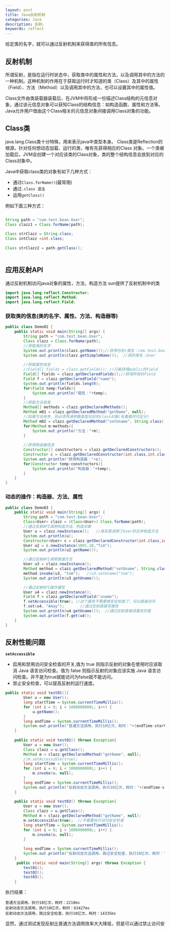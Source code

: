 ```yaml
---
layout: post
title: Java反射机制
categories: Java
description: 反射。
keywords: reflect
---
```

给定类的名字，就可以通过反射机制来获得类的所有信息。

## 反射机制

所谓反射，是指在运行时状态中，获取类中的属性和方法，以及调用其中的方法的一种机制。这种机制的作用在于获取运行时才知道的类（Class）及其中的属性（Field）、方法（Method）以及调用其中的方法，也可以设置其中的属性值。

Class文件由类装载器装载后，在JVM中将形成一份描述Class结构的元信息对象，通过该元信息对象可以获知Class的结构信息：如构造函数、属性和方法等。Java允许用户借由这个Class相关的元信息对象间接调用Class对象的功能。

## Class类

java.lang.Class类十分特殊，用来表示java中类型本身。
Class类是Reflection的根源。针对任何想动态加载、运行的类，唯有先获得相应的Class 对象。一个类被加载后，JVM会创建一个对应该类的Class对象，类的整个结构信息会放到对应的Class对象中。

Java中获取class类的对象有如下几种方式：
- 通过`Class.forName()`(最常用)
- 通过`.class 语法`
- 运用`getClass()`

例如下面三种方式：

```java

String path = "com.test.bean.User";
Class clazz1 = Class.forName(path);
          
Class strClazz = String.class;
Class intClazz =int.class;
  
Class strClazz2 = path.getClass();
  
```
## 应用反射API

通过反射机制访问java对象的属性，方法，构造方法
sun提供了反射机制中的类

```java
import java.lang.reflect.Constructor;
import java.lang.reflect.Method;
import java.lang.reflect.Field;
```

### 获取类的信息(类的名字、属性、方法、构造器等)

```java
public class Demo02 {
	public static void main(String[] args) {
		String path = "com.test.bean.User";
		Class clazz = Class.forName(path);
		//获取类的名字
		System.out.println(clazz.getName());//获得包名+类名：com.test.bean.User
		System.out.println(clazz.getSimpleName());  //获的类名：User
             
		//获取属性信息
		//Field[] fields = clazz.getFields(); //只能获得public的field
		Field[] fields = clazz.getDeclaredFields();//获得所有的field
		Field f = clazz.getDeclaredField("name");
		System.out.println(fields.length);
		for(Field temp:fields){
			System.out.println("属性："+temp);
		}
		//获取方法信息
		Method[] methods = clazz.getDeclaredMethods();
		Method m01 = clazz.getDeclaredMethod("getName", null);
		//如果方法有参，则必须传递参数类型对应的class对象(有重载时可区分)
		Method m02 = clazz.getDeclaredMethod("setUname", String.class); 
		for(Method m:methods){
			System.out.println("方法："+m);
		}
             
		//获得构造器信息
		Constructor[] constructors = clazz.getDeclaredConstructors();
		Constructor c = clazz.getDeclaredConstructor(int.class,int.class,String.class);
		System.out.println("获得构造器："+c);
		for(Constructor temp:constructors){
			System.out.println("构造器："+temp);
		}
	}
}         
```


### 动态的操作：构造器、方法、属性

```java
public class Demo03 {
    public static void main(String[] args) {
		String path = "com.test.bean.User";
		Class<User> clazz = (Class<User>) Class.forName(path);
		//通过反射API调用构造方法，构造对象
		User u = clazz.newInstance();   //其实是调用了User的无参构造方法
		System.out.println(u);
		Constructor<User> c = clazz.getDeclaredConstructor(int.class,int.class,String.class);
		User u2 = c.newInstance(1001,18,"Tim");
		System.out.println(u2.getName());

		//通过反射API调用普通方法
		User u3 = clazz.newInstance();
		Method method = clazz.getDeclaredMethod("setUname", String.class);
		method.invoke(u3, "tom");   //u3.setUname("tom");
		System.out.println(u3.getUname());

		//通过反射API操作属性
		User u4 = clazz.newInstance();
		Field f = clazz.getDeclaredField("uname");
		f.setAccessible(true); //这个属性不需要做安全检查了，可以直接访问
		f.set(u4, "Amay");       //通过反射直接写属性
		System.out.println(u4.getUname());  //通过反射直接读属性的值
		System.out.println(f.get(u4));
	}
}
```

## 反射性能问题

**`setAccessible`**
- 启用和禁用访问安全检查的开关,值为 true 则指示反射的对象在使用时应该取消 Java 语言访问检查。值为 false 则指示反射的对象应该实施 Java 语言访问检查。并不是为true就能访问为false就不能访问。
-  禁止安全检查，可以提高反射的运行速度。

```java
public static void test01(){
        User u = new User();
        long startTime = System.currentTimeMillis();
        for (int i = 0; i < 1000000000L; i++) {
            u.getName();
        }
        long endTime = System.currentTimeMillis();
        System.out.println("普通方法调用，执行10亿次，耗时："+(endTime-startTime)+"ms"); 
    }
     
    public static void test02() throws Exception{
        User u = new User();
        Class clazz = u.getClass();
        Method m = clazz.getDeclaredMethod("getName", null);
        //m.setAccessible(true);
		long startTime = System.currentTimeMillis(); 
        for (int i = 0; i < 1000000000L; i++) {
            m.invoke(u, null);
        }
        long endTime = System.currentTimeMillis();
        System.out.println("反射动态方法调用，执行10亿次，耗时："+(endTime-startTime)+"ms");
    }
     
    public static void test03() throws Exception{
        User u = new User();
        Class clazz = u.getClass();
        Method m = clazz.getDeclaredMethod("getName", null);
        m.setAccessible(true);  //不需要执行访问安全检查
        long startTime = System.currentTimeMillis();
        for (int i = 0; i < 1000000000L; i++) {
            m.invoke(u, null);
        }
         
        long endTime = System.currentTimeMillis();
        System.out.println("反射动态方法调用，跳过安全检查，执行10亿次，耗时："+(endTime-startTime)+"ms");
    }
     public static void main(String[] args) throws Exception {
        test01();
        test02();
        test03();
    }
```
执行结果：
```
普通方法调用，执行10亿次，耗时：2218ms
反射动态方法调用，执行10亿次，耗时：63427ms
反射动态方法调用，跳过安全检查，执行10亿次，耗时：14335ms
```
<pre>
显然，通过测试发现反射比普通方法调用效率大大降低，但是可以通过禁止访问安全检查提高效率。万事都有利弊，反射降低了运行效率，但是灵活性提高了开发效率。
</pre>


